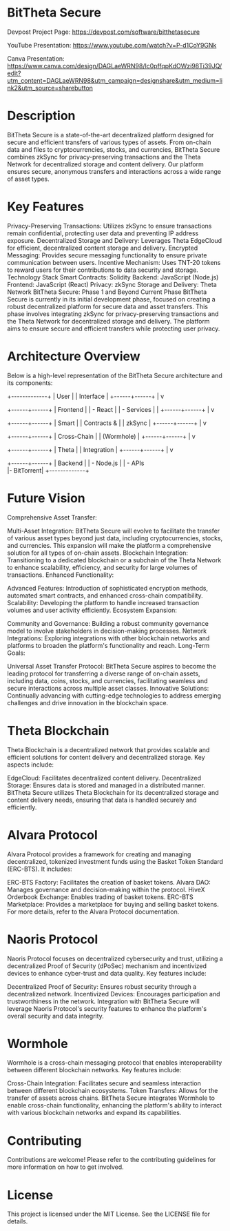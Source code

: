 
# BitTheta Secure
Devpost Project Page: https://devpost.com/software/bitthetasecure


YouTube Presentation: https://www.youtube.com/watch?v=P-d1CoY9GNk


Canva Presentation: https://www.canva.com/design/DAGLaeWRN98/lc0pffqpKdOWzi98Ti39JQ/edit?utm_content=DAGLaeWRN98&utm_campaign=designshare&utm_medium=link2&utm_source=sharebutton


# Description
BitTheta Secure is a state-of-the-art decentralized platform designed for secure and efficient transfers of various types of assets. From on-chain data and files to cryptocurrencies, stocks, and currencies, BitTheta Secure combines zkSync for privacy-preserving transactions and the Theta Network for decentralized storage and content delivery. Our platform ensures secure, anonymous transfers and interactions across a wide range of asset types.

# Key Features
Privacy-Preserving Transactions: Utilizes zkSync to ensure transactions remain confidential, protecting user data and preventing IP address exposure.
Decentralized Storage and Delivery: Leverages Theta EdgeCloud for efficient, decentralized content storage and delivery.
Encrypted Messaging: Provides secure messaging functionality to ensure private communication between users.
Incentive Mechanism: Uses TNT-20 tokens to reward users for their contributions to data security and storage.
Technology Stack
Smart Contracts: Solidity
Backend: JavaScript (Node.js)
Frontend: JavaScript (React)
Privacy: zkSync
Storage and Delivery: Theta Network
BitTheta Secure: Phase 1 and Beyond
Current Phase
BitTheta Secure is currently in its initial development phase, focused on creating a robust decentralized platform for secure data and asset transfers. This phase involves integrating zkSync for privacy-preserving transactions and the Theta Network for decentralized storage and delivery. The platform aims to ensure secure and efficient transfers while protecting user privacy.

# Architecture Overview
Below is a high-level representation of the BitTheta Secure architecture and its components:


+-------------+
|   User      |
| Interface   |
+------+------+
       |
       v





       
+------+------+
|   Frontend  |
| - React     |
| - Services  |
| 
+------+------+
       |
       v





       
+------+------+
|   Smart     |
| Contracts & |
| zkSync      |
+------+------+
       |
       v





       
+------+------+
| Cross-Chain |
| (Wormhole)  |
+------+------+
       |
       v





       
+------+------+
| Theta       |
| Integration |
+------+------+
       |
       v






       
+------+------+
|   Backend   |
| - Node.js   |
| - APIs   
|- BitTorrent|
+-------------+



# Future Vision
Comprehensive Asset Transfer:

Multi-Asset Integration: BitTheta Secure will evolve to facilitate the transfer of various asset types beyond just data, including cryptocurrencies, stocks, and currencies. This expansion will make the platform a comprehensive solution for all types of on-chain assets.
Blockchain Integration: Transitioning to a dedicated blockchain or a subchain of the Theta Network to enhance scalability, efficiency, and security for large volumes of transactions.
Enhanced Functionality:

Advanced Features: Introduction of sophisticated encryption methods, automated smart contracts, and enhanced cross-chain compatibility.
Scalability: Developing the platform to handle increased transaction volumes and user activity efficiently.
Ecosystem Expansion:

Community and Governance: Building a robust community governance model to involve stakeholders in decision-making processes.
Network Integrations: Exploring integrations with other blockchain networks and platforms to broaden the platform's functionality and reach.
Long-Term Goals:

Universal Asset Transfer Protocol: BitTheta Secure aspires to become the leading protocol for transferring a diverse range of on-chain assets, including data, coins, stocks, and currencies, facilitating seamless and secure interactions across multiple asset classes.
Innovative Solutions: Continually advancing with cutting-edge technologies to address emerging challenges and drive innovation in the blockchain space.

# Theta Blockchain
Theta Blockchain is a decentralized network that provides scalable and efficient solutions for content delivery and decentralized storage. Key aspects include:

EdgeCloud: Facilitates decentralized content delivery.
Decentralized Storage: Ensures data is stored and managed in a distributed manner.
BitTheta Secure utilizes Theta Blockchain for its decentralized storage and content delivery needs, ensuring that data is handled securely and efficiently.



# Alvara Protocol
Alvara Protocol provides a framework for creating and managing decentralized, tokenized investment funds using the Basket Token Standard (ERC-BTS). It includes:

ERC-BTS Factory: Facilitates the creation of basket tokens.
Alvara DAO: Manages governance and decision-making within the protocol.
HiveX Orderbook Exchange: Enables trading of basket tokens.
ERC-BTS Marketplace: Provides a marketplace for buying and selling basket tokens.
For more details, refer to the Alvara Protocol documentation.

# Naoris Protocol
Naoris Protocol focuses on decentralized cybersecurity and trust, utilizing a decentralized Proof of Security (dPoSec) mechanism and incentivized devices to enhance cyber-trust and data quality. Key features include:

Decentralized Proof of Security: Ensures robust security through a decentralized network.
Incentivized Devices: Encourages participation and trustworthiness in the network.
Integration with BitTheta Secure will leverage Naoris Protocol's security features to enhance the platform's overall security and data integrity.



# Wormhole
Wormhole is a cross-chain messaging protocol that enables interoperability between different blockchain networks. Key features include:

Cross-Chain Integration: Facilitates secure and seamless interaction between different blockchain ecosystems.
Token Transfers: Allows for the transfer of assets across chains.
BitTheta Secure integrates Wormhole to enable cross-chain functionality, enhancing the platform's ability to interact with various blockchain networks and expand its capabilities.

# Contributing
Contributions are welcome! Please refer to the contributing guidelines for more information on how to get involved.

# License
This project is licensed under the MIT License. See the LICENSE file for details.

